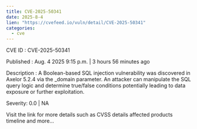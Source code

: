 ```yaml
--- 
title: CVE-2025-50341
date: 2025-8-4
lien: "https://cvefeed.io/vuln/detail/CVE-2025-50341"
categories:
  - cve
---
```


CVE ID : CVE-2025-50341

Published :  Aug. 4
2025
9:15 p.m. | 3 hours
56 minutes ago

Description : A Boolean-based SQL injection vulnerability was discovered in Axelor 5.2.4 via the _domain parameter. An attacker can manipulate the SQL query logic and determine true/false conditions
potentially leading to data exposure or further exploitation.

Severity: 0.0 | NA

Visit the link for more details
such as CVSS details
affected products
timeline
and more...
